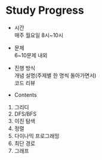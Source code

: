 # Study Progress
- 시간<br>
  매주 월요일 8시~10시<br>
  
- 문제<br>
  6~10문제 내외<br>

- 진행 방식<br>
  개념 설명(주제별 한 명씩 돌아가면서)<br>
  코드 리뷰 <br>

- Contents
1. 그리디
2. DFS/BFS
3. 이진 탐색
4. 정렬
5. 다이나믹 프로그래밍
6. 최단 경로
7. 그래프


